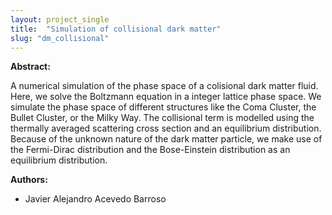```yaml
---
layout: project_single
title:  "Simulation of collisional dark matter"
slug: "dm_collisional"
---
```

**Abstract:**

A numerical simulation of the phase space of a colisional dark matter fluid. Here,
we solve the Boltzmann equation in a integer lattice phase space. We simulate the
phase space of different structures like the Coma Cluster, the Bullet Cluster, or 
the Milky Way. The collisional term is modelled using the thermally averaged
scattering cross section and an equilibrium distribution. Because of the unknown
nature of the dark matter particle, we make use of the Fermi-Dirac distribution
and the Bose-Einstein distribution as an equilibrium distribution. 

**Authors:**

* Javier Alejandro Acevedo Barroso
